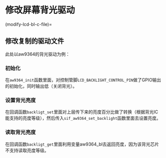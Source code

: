 # 修改屏幕背光驱动


(modify-lcd-bl-c-file)=
## 修改复制的驱动文件
此处以aw9364的背光驱动为例：
### 初始化
在`aw9364_init`函数里面，对控制管脚`LCD_BACKLIGHT_CONTROL_PIN`做了GPIO输出的初始化，同时输出低（关闭背光）。

### 设置背光亮度
在回调函数`backligt_set`里面对上层传下来的亮度百分比做了转换（根据背光IC能支持的亮度等级），然后传入`sif_aw9364_set_backlight`函数里面去设置亮度。


### 读取背光亮度
在回调函数`backligt_get`里面利用变量aw9364_bl去返回亮度，因为该背光芯片不支持读取亮度等级。